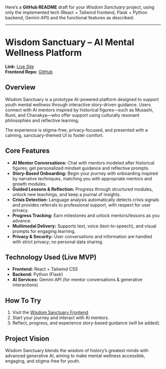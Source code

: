 Here’s a **GitHub README** draft for your *Wisdom Sanctuary* project, using only the implemented tech (React + Tailwind frontend, Flask + Python backend, Gemini API) and the functional features as described:

***

# Wisdom Sanctuary – AI Mental Wellness Platform

**Link:** [Live Site](https://wisdom-sanctuary-app-frontend.vercel.app/)  
**Frontend Repo:** [GitHub](https://github.com/Greyash-Dave/wisdom-sanctuary-app-frontend)

## Overview

Wisdom Sanctuary is a prototype AI-powered platform designed to support youth mental wellness through interactive story-driven guidance. Users connect with AI mentors inspired by historical figures—such as Musashi, Rumi, and Chanakya—who offer support using culturally resonant philosophies and reflective learning.

The experience is stigma-free, privacy-focused, and presented with a calming, sanctuary-themed UI to foster comfort.

## Core Features

- **AI Mentor Conversations:** Chat with mentors modeled after historical figures; get personalized mindset guidance and reflective prompts.
- **Story-Based Onboarding:** Begin your journey with onboarding inspired by narrative techniques, matching you with appropriate mentors and growth modules.
- **Guided Lessons & Reflection:** Progress through structured modules, unlock new teachings, and keep a journal of insights.
- **Crisis Detection:** Language analysis automatically detects crisis signals and provides referrals to professional support, with respect for user privacy.
- **Progress Tracking:** Earn milestones and unlock mentors/lessons as you advance.
- **Multimodal Delivery:** Supports text, voice (text-to-speech), and visual prompts for engaging learning.
- **Privacy & Security:** User conversations and information are handled with strict privacy; no personal data sharing.

## Technology Used (Live MVP)

- **Frontend:** React + Tailwind CSS
- **Backend:** Python (Flask)
- **AI Services:** Gemini API (for mentor conversations & generative interactions)

## How To Try

1. Visit the [Wisdom Sanctuary Frontend](https://wisdom-sanctuary-app-frontend.vercel.app/)
2. Start your journey and interact with AI mentors.
3. Reflect, progress, and experience story-based guidance (will be added).

## Project Vision

Wisdom Sanctuary blends the wisdom of history’s greatest minds with advanced generative AI, aiming to make mental wellness accessible, engaging, and stigma-free for youth.
